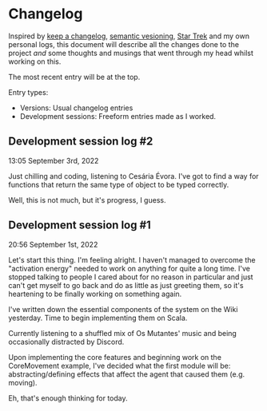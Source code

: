 # Changelog

Inspired by [keep a changelog](https://keepachangelog.com/en/1.0.0/), [semantic vesioning](https://semver.org/), [Star Trek](https://en.wikipedia.org/wiki/Star_Trek) and my own personal logs, this document will describe all the changes done to the project *and* some thoughts and musings that went through my head whilst working on this.

The most recent entry will be at the top.

Entry types:

* Versions: Usual changelog entries
* Development sessions: Freeform entries made as I worked.

## Development session log #2
13:05 September 3rd, 2022

Just chilling and coding, listening to Cesária Évora. I've got to find a way for functions that return the same type of object to be typed correctly.

Well, this is not much, but it's progress, I guess.

## Development session log #1
20:56 September 1st, 2022

Let's start this thing. I'm feeling alright. I haven't managed to overcome the "activation energy" needed to work on anything for quite a long time. I've stopped talking to people I cared about for no reason in particular and just can't get myself to go back and do as little as just greeting them, so it's heartening to be finally working on something again.

I've written down the essential components of the system on the Wiki yesterday. Time to begin implementing them on Scala.

Currently listening to a shuffled mix of Os Mutantes' music and being occasionally distracted by Discord.

Upon implementing the core features and beginning work on the CoreMovement example, I've decided what the first module will be: abstracting/defining effects that affect the agent that caused them (e.g. moving).

Eh, that's enough thinking for today.